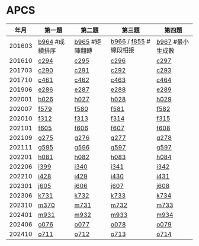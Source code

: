 # APCS
| 年月 | 第一題 | 第二題 | 第三題 | 第四題 |
| - | - | - | - | - |
| 201603 | [b964](https://zerojudge.tw/ShowProblem?problemid=b964) #成績排序 | [b965](https://zerojudge.tw/ShowProblem?problemid=b965) #矩陣翻轉  | [b966](https://zerojudge.tw/ShowProblem?problemid=b966) / [f855](https://zerojudge.tw/ShowProblem?problemid=f855) #線段相接 | [b967](https://zerojudge.tw/ShowProblem?problemid=b967) #最小生成數 |
| 201610 | [c294](https://zerojudge.tw/ShowProblem?problemid=c294) | [c295](https://zerojudge.tw/ShowProblem?problemid=c295) | [c296](https://zerojudge.tw/ShowProblem?problemid=c296) | [c297](https://zerojudge.tw/ShowProblem?problemid=c297) |
| 201703 | [c290](https://zerojudge.tw/ShowProblem?problemid=c290) | [c291](https://zerojudge.tw/ShowProblem?problemid=c291) | [c292](https://zerojudge.tw/ShowProblem?problemid=c292) | [c293](https://zerojudge.tw/ShowProblem?problemid=c293) |
| 201710 | [c461](https://zerojudge.tw/ShowProblem?problemid=c461) | [c462](https://zerojudge.tw/ShowProblem?problemid=c462) | [c463](https://zerojudge.tw/ShowProblem?problemid=c463) | [c464](https://zerojudge.tw/ShowProblem?problemid=c464) |
| 201906 | [e286](https://zerojudge.tw/ShowProblem?problemid=e286) | [e287](https://zerojudge.tw/ShowProblem?problemid=e287) | [e288](https://zerojudge.tw/ShowProblem?problemid=e288) | [e289](https://zerojudge.tw/ShowProblem?problemid=e289) |
| 202001 | [h026](https://zerojudge.tw/ShowProblem?problemid=h026) | [h027](https://zerojudge.tw/ShowProblem?problemid=h027) | [h028](https://zerojudge.tw/ShowProblem?problemid=h028) | [h029](https://zerojudge.tw/ShowProblem?problemid=h029) |
| 202007 | [f579](https://zerojudge.tw/ShowProblem?problemid=f579) | [f580](https://zerojudge.tw/ShowProblem?problemid=h580) | [f581](https://zerojudge.tw/ShowProblem?problemid=f581) | [f582](https://zerojudge.tw/ShowProblem?problemid=f582) |
| 202010 | [f312](https://zerojudge.tw/ShowProblem?problemid=f312) | [f313](https://zerojudge.tw/ShowProblem?problemid=f313) | [f314](https://zerojudge.tw/ShowProblem?problemid=f314) | [f315](https://zerojudge.tw/ShowProblem?problemid=f315) |
| 202101 | [f605](https://zerojudge.tw/ShowProblem?problemid=f605) | [f606](https://zerojudge.tw/ShowProblem?problemid=f606) | [f607](https://zerojudge.tw/ShowProblem?problemid=f607) | [f608](https://zerojudge.tw/ShowProblem?problemid=f608) |
| 202109 | [g275](https://zerojudge.tw/ShowProblem?problemid=g275) | [g276](https://zerojudge.tw/ShowProblem?problemid=g276) | [g277](https://zerojudge.tw/ShowProblem?problemid=g277) | [g278](https://zerojudge.tw/ShowProblem?problemid=g278) |
| 202111 | [g595](https://zerojudge.tw/ShowProblem?problemid=g595) | [g596](https://zerojudge.tw/ShowProblem?problemid=g596) | [g597](https://zerojudge.tw/ShowProblem?problemid=g597) | [g597](https://zerojudge.tw/ShowProblem?problemid=g597) |
| 202201 | [h081](https://zerojudge.tw/ShowProblem?problemid=h081) | [h082](https://zerojudge.tw/ShowProblem?problemid=h082) | [h083](https://zerojudge.tw/ShowProblem?problemid=h083) | [h084](https://zerojudge.tw/ShowProblem?problemid=h084) |
| 202206 | [i399](https://zerojudge.tw/ShowProblem?problemid=i399) | [i340](https://zerojudge.tw/ShowProblem?problemid=i340) | [i341](https://zerojudge.tw/ShowProblem?problemid=i341) | [i342](https://zerojudge.tw/ShowProblem?problemid=i342) |
| 202210 | [i428](https://zerojudge.tw/ShowProblem?problemid=i428) | [i429](https://zerojudge.tw/ShowProblem?problemid=i429) | [i430](https://zerojudge.tw/ShowProblem?problemid=i430) | [i431](https://zerojudge.tw/ShowProblem?problemid=i431) |
| 202301 | [j605](https://zerojudge.tw/ShowProblem?problemid=j605) | [j606](https://zerojudge.tw/ShowProblem?problemid=j606) | [j607](https://zerojudge.tw/ShowProblem?problemid=j607) | [j608](https://zerojudge.tw/ShowProblem?problemid=j608) |
| 202306 | [k731](https://zerojudge.tw/ShowProblem?problemid=k731) | [k732](https://zerojudge.tw/ShowProblem?problemid=k732) | [k733](https://zerojudge.tw/ShowProblem?problemid=k733) | [k734](https://zerojudge.tw/ShowProblem?problemid=k734) |
| 202310 | [m370](https://zerojudge.tw/ShowProblem?problemid=m730) | [m731](https://zerojudge.tw/ShowProblem?problemid=m731) | [m732](https://zerojudge.tw/ShowProblem?problemid=m732) | [m733](https://zerojudge.tw/ShowProblem?problemid=m733) |
| 202401 | [m931](https://zerojudge.tw/ShowProblem?problemid=m931) | [m932](https://zerojudge.tw/ShowProblem?problemid=m932) | [m933](https://zerojudge.tw/ShowProblem?problemid=m933) | [m934](https://zerojudge.tw/ShowProblem?problemid=m934) |
| 202406 | [o076](https://zerojudge.tw/ShowProblem?problemid=o076) | [o077](https://zerojudge.tw/ShowProblem?problemid=o077) | [o078](https://zerojudge.tw/ShowProblem?problemid=o078) | [o079](https://zerojudge.tw/ShowProblem?problemid=o079) |
| 202410 | [o711](https://zerojudge.tw/ShowProblem?problemid=o711) | [o712](https://zerojudge.tw/ShowProblem?problemid=o712) | [o713](https://zerojudge.tw/ShowProblem?problemid=o713) | [o714](https://zerojudge.tw/ShowProblem?problemid=o714) |
